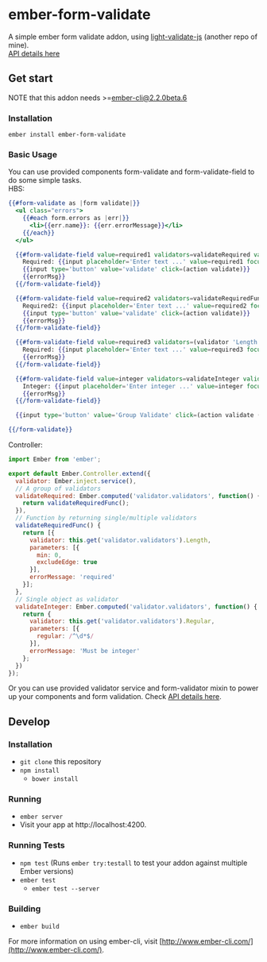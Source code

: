 ember-form-validate
=====
A simple ember form validate addon, using [light-validate-js](https://github.com/JennieJi/light-validate-js) (another repo of mine).    
[API details here](DOC.md)

## Get start
NOTE that this addon needs >=ember-cli@2.2.0beta.6
### Installation
`ember install ember-form-validate`    
### Basic Usage
You can use provided components form-validate and form-validate-field to do some simple tasks.    
HBS:
```hbs
{{#form-validate as |form validate|}}
  <ul class="errors">
    {{#each form.errors as |err|}}
      <li>{{err.name}}: {{err.errorMessage}}</li>
    {{/each}}
  </ul>

  {{#form-validate-field value=required1 validators=validateRequired validatorGroup=form as |validate errorMsg|}}
    Required: {{input placeholder='Enter text ...' value=required1 focus-out=(action validate)}}
    {{input type='button' value='validate' click=(action validate)}} 
    {{errorMsg}}
  {{/form-validate-field}}

  {{#form-validate-field value=required2 validators=validateRequiredFunc validatorGroup=form as |validate errorMsg|}}
    Required2: {{input placeholder='Enter text ...' value=required2 focus-out=(action validate)}}
    {{input type='button' value='validate' click=(action validate)}} 
    {{errorMsg}}
  {{/form-validate-field}}

  {{#form-validate-field value=required3 validators=(validator 'Length' params=(hash excludeEdge=true) errorMessage='This field is required!') validatorGroup=form as |validate errorMsg|}}
    Required: {{input placeholder='Enter text ...' value=required3 focus-out=(action validate)}}
    {{errorMsg}}
  {{/form-validate-field}}

  {{#form-validate-field value=integer validators=validateInteger validatorGroup=form as |validate errorMsg|}}
    Integer: {{input placeholder='Enter integer ...' value=integer focus-out=(action validate)}} 
    {{errorMsg}}
  {{/form-validate-field}}

  {{input type='button' value='Group Validate' click=(action validate (action 'submitForm'))}}

{{/form-validate}}
```
Controller:
```javascript
import Ember from 'ember';

export default Ember.Controller.extend({
  validator: Ember.inject.service(),
  // A group of validators
  validateRequired: Ember.computed('validator.validators', function() {
    return validateRequiredFunc();
  }),
  // Function by returning single/multiple validators
  validateRequiredFunc() {
    return [{
      validator: this.get('validator.validators').Length,
      parameters: [{
        min: 0,
        excludeEdge: true
      }],
      errorMessage: 'required'
    }];
  },
  // Single object as validator
  validateInteger: Ember.computed('validator.validators', function() {
    return {
      validator: this.get('validator.validators').Regular,
      parameters: [{
        regular: /^\d*$/
      }],
      errorMessage: 'Must be integer'
    };
  })
});
```

Or you can use provided validator service and form-validator mixin to power up your components and form validation. Check [API details here](DOC.md).

## Develop
### Installation

- `git clone` this repository
- `npm install`
  - `bower install`

### Running

- `ember server`
- Visit your app at http://localhost:4200.

### Running Tests

- `npm test` (Runs `ember try:testall` to test your addon against multiple Ember versions)
- `ember test`
  - `ember test --server`

### Building

- `ember build`

For more information on using ember-cli, visit [http://www.ember-cli.com/](http://www.ember-cli.com/).

